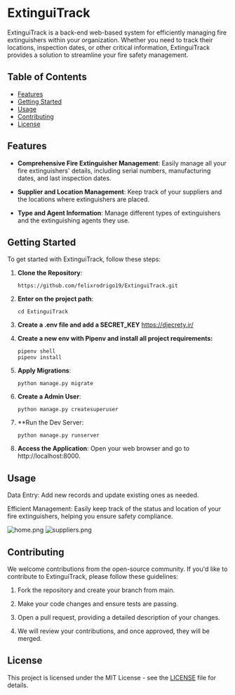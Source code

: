 # ExtinguiTrack

ExtinguiTrack is a back-end web-based system for efficiently managing fire extinguishers within your organization.
Whether you need to track their locations, inspection dates, or other critical information, ExtinguiTrack provides a
solution to streamline your fire safety management.

## Table of Contents

- [Features](#features)
- [Getting Started](#getting-started)
- [Usage](#usage)
- [Contributing](#contributing)
- [License](#license)

## Features

- **Comprehensive Fire Extinguisher Management**: Easily manage all your fire extinguishers' details, including serial
  numbers, manufacturing dates, and last inspection dates.

- **Supplier and Location Management**: Keep track of your suppliers and the locations where extinguishers are placed.

- **Type and Agent Information**: Manage different types of extinguishers and the extinguishing agents they use.

## Getting Started

To get started with ExtinguiTrack, follow these steps:

1. **Clone the Repository**:
   ```shell
   https://github.com/felixrodrigo19/ExtinguiTrack.git

2. **Enter on the project path**:
   ```shell
   cd ExtinguiTrack

3. **Create a .env file and add a SECRET_KEY**
   https://djecrety.ir/

4. **Create a new env with Pipenv and install all project requirements:**
   ```shell
   pipenv shell
   pipenv install

5. **Apply Migrations**:
   ```shell
   python manage.py migrate

6. **Create a Admin User**:
   ```shell
   python manage.py createsuperuser

7. **Run the Dev Server:
   ```shell
   python manage.py runserver 

8. **Access the Application**:
   Open your web browser and go to http://localhost:8000.

## Usage

Data Entry: Add new records and update existing ones as needed.

Efficient Management: Easily keep track of the status and location of your fire extinguishers, helping you ensure safety
compliance.

![home.png](state_of_art%2Fhome.png)
![suppliers.png](state_of_art%2Fsuppliers.png)

## Contributing

We welcome contributions from the open-source community. If you'd like to contribute to ExtinguiTrack, please follow
these guidelines:

1. Fork the repository and create your branch from main.

2. Make your code changes and ensure tests are passing.

3. Open a pull request, providing a detailed description of your changes.

4. We will review your contributions, and once approved, they will be merged.

## License

This project is licensed under the MIT License - see the [LICENSE](LICENSE) file for details.

